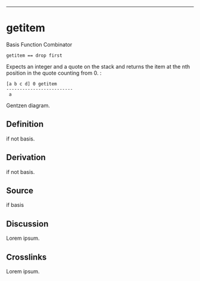 ------------------------------------------------------------------------

# getitem

Basis Function Combinator

    getitem == drop first

Expects an integer and a quote on the stack and returns the item at the
nth position in the quote counting from 0. :

    [a b c d] 0 getitem
    -------------------------
     a

Gentzen diagram.

## Definition

if not basis.

## Derivation

if not basis.

## Source

if basis

## Discussion

Lorem ipsum.

## Crosslinks

Lorem ipsum.
